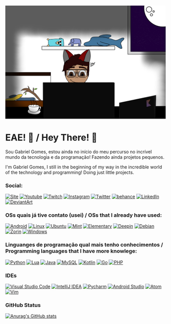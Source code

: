 ![Ilustração](git_cover.png)

# EAE! 👋 / Hey There! 👋

Sou Gabriel Gomes, estou ainda no início do meu percurso no incrível mundo da tecnologia e da programação! Fazendo ainda projetos pequenos.

I'm Gabriel Gomes, I still in the beginning of my way in the incredible world of the technology and programming! Doing just little projects.

### Social:

[![Site](https://img.shields.io/badge/Wordpress-21759B?style=for-the-badge&logo=wordpress&logoColor=white)](https://sitelokost.wordpress.com) [![Youtube](https://img.shields.io/badge/YouTube-FF0000?style=for-the-badge&logo=youtube&logoColor=white)](https://www.youtube.com/channel/UCybe7112IzL20CJZoEn0kDA) [![Twitch](https://img.shields.io/badge/Twitch-9146FF?style=for-the-badge&logo=twitch&logoColor=white)](https://twitch.tv/Lokost_Games) [![Instagram](https://img.shields.io/badge/Instagram-E4405F?style=for-the-badge&logo=instagram&logoColor=white)](https://instagram.com/gabriel_lokost) [![Twitter](https://img.shields.io/badge/Twitter-1DA1F2?style=for-the-badge&logo=twitter&logoColor=white)](https://twitter.com/LokostGames) [![behance](https://img.shields.io/badge/-Behance-blue?style=for-the-badge&logo=behance&logoColor=white)](https://behance.net/Lokost) [![LinkedIn](https://img.shields.io/badge/LinkedIn-0077B5?style=for-the-badge&logo=linkedin&logoColor=white)](https://www.linkedin.com/in/gabriel-gomes-085454187/) [![DeviantArt](https://img.shields.io/badge/DeviantArt-05CC47?style=for-the-badge&logo=deviantart&logoColor=white)](https://lokostgames.deviantart.com)

### OSs quais já tive contato (usei) / OSs that I already have used:
[![Android](https://img.shields.io/badge/Android-3DDC84?style=for-the-badge&logo=android&logoColor=white)](https://android.com) [![Linux](https://img.shields.io/badge/Linux-FCC624?style=for-the-badge&logo=linux&logoColor=black)](https://www.linuxfoundation.org/) [![Ubuntu](https://img.shields.io/badge/Ubuntu-E95420?style=for-the-badge&logo=ubuntu&logoColor=white)](https://ubuntu.com) [![Mint](https://img.shields.io/badge/Linux_Mint-87CF3E?style=for-the-badge&logo=linux-mint&logoColor=white)](https://linuxmint.com) [![Elementary](https://img.shields.io/badge/Elementary%20OS-64BAFF?style=for-the-badge&logo=elementary&logoColor=white)](https://elementary.io) [![Deepin](https://img.shields.io/badge/Deepin-007CFF?style=for-the-badge&logo=deepin&logoColor=white)](https://deepin.org) [![Debian](https://img.shields.io/badge/Debian-A81D33?style=for-the-badge&logo=debian&logoColor=white)](https://debian.org) [![Zorin](https://img.shields.io/badge/Zorin%20OS-0CC1F3?style=for-the-badge&logo=zorin&logoColor=white)](https://zorin.com) [![Windows](https://img.shields.io/badge/Windows-0078D6?style=for-the-badge&logo=windows&logoColor=white)](https://microsoft.com/windows)

### Linguanges de programação qual mais tenho conhecimentos / Programming languages that I have more knowlege:
[![Python](https://img.shields.io/badge/Python-3776AB?style=for-the-badge&logo=python&logoColor=white)](https://python.org) [![Lua](https://img.shields.io/badge/Lua-2C2D72?style=for-the-badge&logo=lua&logoColor=white)](https://lua.org) [![Java](https://img.shields.io/badge/Java-ED8B00?style=for-the-badge&logo=java&logoColor=white)](https://oracle.com/java) [![MySQL](https://img.shields.io/badge/MySQL-00000F?style=for-the-badge&logo=mysql&logoColor=white)](https://mysql.com) [![Kotlin](https://img.shields.io/badge/Kotlin-0095D5?&style=for-the-badge&logo=kotlin&logoColor=white)](https://kotlinlang.org) [![Go](https://img.shields.io/badge/Go-00ADD8?style=for-the-badge&logo=go&logoColor=white)](https://go.dev/) [![PHP](https://img.shields.io/badge/PHP-777BB4?style=for-the-badge&logo=php&logoColor=white)](https://www.php.net/)

### IDEs
[![Visual Studio Code](https://img.shields.io/badge/Visual_Studio_Code-0078D4?style=for-the-badge&logo=visual%20studio%20code&logoColor=white)](https://code.visualstudio.com) [![IntelliJ IDEA](https://img.shields.io/badge/IntelliJ_IDEA-000000.svg?style=for-the-badge&logo=intellij-idea&logoColor=white)](https://jetbrains.com/idea) [![Pycharm](https://img.shields.io/badge/PyCharm-000000.svg?&style=for-the-badge&logo=PyCharm&logoColor=white)](https://jetbrains.com/pycharm) [![Android Studio](https://img.shields.io/badge/Android_Studio-3DDC84?style=for-the-badge&logo=android-studio&logoColor=white)](https://developer.android.com/studio) [![Atom](https://img.shields.io/badge/Atom-66595C?style=for-the-badge&logo=Atom&logoColor=white)](https://atom.io) [![Vim](https://img.shields.io/badge/VIM-%2311AB00.svg?&style=for-the-badge&logo=vim&logoColor=white)](https://vim.org)


### GitHub Status
[![Anurag's GitHub stats](https://github-readme-stats.vercel.app/api?username=Lokost&show_icons=true&theme=merko)](https://github.com/anuraghazra/github-readme-stats)
